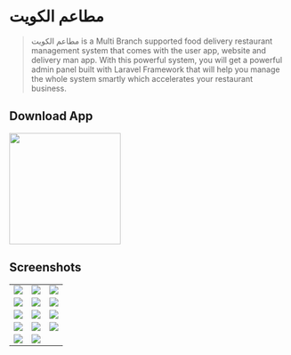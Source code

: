 # مطاعم الكويت


>مطاعم الكويت is a Multi Branch supported food delivery restaurant management system that comes with the user app, website and delivery man app. With this powerful system, you will get a powerful admin panel built with Laravel Framework that will help you manage the whole system smartly which accelerates your restaurant business.



## Download App
<a href="https://github.com/Ahmedshiref72/Tele-Doctor/releases/download/v1/tele.doctor.apk"><img src="https://playerzon.com/asset/download.png" width="200"></img></a>

## Screenshots
<table width="100%">
  <tr>


  </tr>
  <tr>
  <td width="33.3%"><img src="https://github.com/Ahmedshiref72/talabat_sweets/assets/103084673/503d261b-b335-4ec6-81dd-d9d94e470c8e"/></td>
     <td width="33.3%"><img src="https://github.com/Ahmedshiref72/talabat_sweets/assets/103084673/9f7fcf3d-02ec-4ec9-92a1-c2768dc7fb23"/></td>
  <td width="33.3%"><img src="https://github.com/Ahmedshiref72/talabat_sweets/assets/103084673/47499e30-c339-4a93-8c1f-df6be62f7b62"/></td>
 
  </tr>
  <tr>
  </tr>
  <tr>
  <td width="33.3%" align="center"><img src="https://github.com/Ahmedshiref72/talabat_sweets/assets/103084673/7601b981-b9a9-43b8-b16f-b55c1b5e5fc1"/></td>
  <td width="33.3%" align="center"><img src="https://github.com/Ahmedshiref72/talabat_sweets/assets/103084673/719836a5-2a8f-4be8-8dbb-faef78e9c5b8"/></td>
  <td width="33.3%" align="center"><img src="https://github.com/Ahmedshiref72/talabat_sweets/assets/103084673/924a5d4b-c624-4f17-861f-f374a42ce7d4"/></td>
  </tr>
   <tr>
  
  </tr>
  <tr>
  <td width="33.3%" align="center"><img src="https://github.com/Ahmedshiref72/talabat_sweets/assets/103084673/14fd14e4-b50a-4957-bb99-6213b7822fd0"/></td>
  <td width="33.3%" align="center"><img src="https://github.com/Ahmedshiref72/talabat_sweets/assets/103084673/62d4ca61-896c-4b5e-bbc2-c7eb4fa6e15c"/></td>
  <td width="33.3%" align="center"><img src="https://github.com/Ahmedshiref72/talabat_sweets/assets/103084673/75320f74-6c51-4869-b051-41360978a790"/></td>
  </tr>
    <tr>
   
  </tr>
  <tr>
  <td width="33.3%" align="center"><img src="https://github.com/Ahmedshiref72/talabat_sweets/assets/103084673/95962cde-f599-46d6-b1f3-2d87daeab0a5"/></td>
  <td width="33.3%" align="center"><img src="https://github.com/Ahmedshiref72/talabat_sweets/assets/103084673/36856d02-7f6a-4b67-a2f8-a9cadcd69b9f"/></td>
  <td width="100%" align="center"><img src="https://github.com/Ahmedshiref72/talabat_sweets/assets/103084673/f5626e4d-781f-4495-bb4b-ae8dd6c844b8"/></td>
     </tr>
    <tr>
  
  </tr>
  <tr>
  <td width="33.3%" align="center"><img src="https://github.com/Ahmedshiref72/talabat_sweets/assets/103084673/6af8d57b-7a8e-4ece-90a7-828a5b84e1f2"/></td>
  <td width="33.3%" align="center"><img src="https://github.com/Ahmedshiref72/talabat_sweets/assets/103084673/7eb672fe-b07d-401e-bc21-47e513b97d99"/></td>
   
  </tr>
 
  
</table>




 

